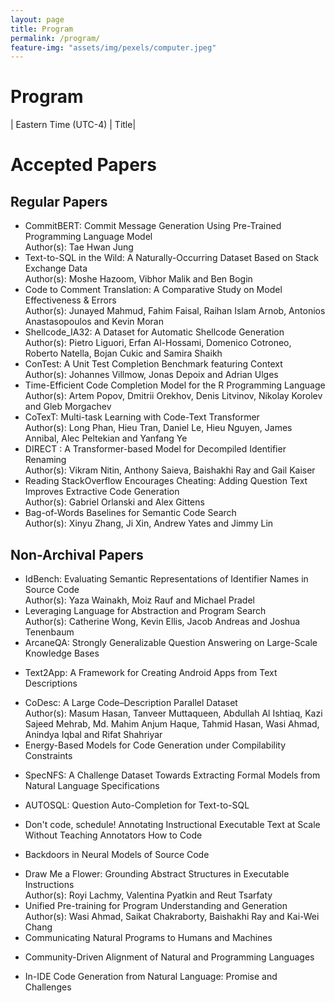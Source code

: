 ```yaml
---
layout: page
title: Program
permalink: /program/
feature-img: "assets/img/pexels/computer.jpeg"
---
```


# Program
| Eastern Time (UTC-4)   | Title|
<!-- |:-------------------|:--------------|
|9:00-9:05 |Opening Remarks |
|9:05-9:35 |**Invited Talk: [Eran Yahav](https://nlp4prog.github.io/2021/speakers/#eran_yahav)** |
|9:35-10:05 |**Invited Talk: [Charles Sutton](https://nlp4prog.github.io/2021/speakers/#charles_sutton)**  | -->
<!-- |10:05-10:30 | **Contributed Talk**:  _Code to Comment Translation: A Comparative Study on Model Effectiveness & Errors / Junayed Mahmud, Fahim Faisal, Raihan Islam Arnob, Antonios Anastasopoulos and Kevin Moran_ <br> <br>  **Contributed Talk**: _ConTest: A Unit Test Completion Benchmark featuring Context / Johannes Villmow, Jonas Depoix and Adrian Ulges_ |
|10:30-11:30 | **First poster session** <br>  _- Code to Comment Translation: A Comparative Study on Model Effectiveness & Errors <br> - ConTest: A Unit Test Completion Benchmark featuring Context <br>- CommitBERT: Commit Message Generation Using Pre-Trained Programming Language Model <br> - Time-Efficient Code Completion Model for the R Language <br> - CoTexT: Multi-task Learning with Code-Text Transformer <br> - DIRECT : A Transformer-based Model for Decompiled Identifier Renaming <br> - Text2App: A Framework for Creating Android Apps from Text Descriptions <br> - AUTOSQL: Question Auto-Completion for Text-to-SQL <br> - Don't code, schedule! Annotating Instructional Executable Text at Scale Without Teaching Annotators How to Code <br> - Backdoors in Neural Models of Source Code <br> - Draw Me a Flower: Grounding Abstract Structures in Executable Instructions <br> - CoDesc: A Large Code–Description Parallel Dataset <br> - Logic-Consistency Text Generation from Semantic Parses <br> - Awakening Latent Grounding from Pretrained Language Models for Semantic Parsing_ <br>|
|11:30-12:00 |**Invited Talk: [Mirella Lapata](https://nlp4prog.github.io/2021/speakers/#mirella_lapata)** |
|12:00-12:30 |**Invited Talk: [Julia Hockenmaier](https://nlp4prog.github.io/2021/speakers/#julia_hockenmaier)** |
|12:30-13:30 | Break |
|13:30-14:00 |**Invited Talk: [Percy Liang](https://nlp4prog.github.io/2021/speakers/#percy_liang)** |
|14:00-14:30   | **Invited Talk: [Stefanie Tellex](https://nlp4prog.github.io/2021/speakers/#stefanie_tellex)**|
|14:30-15:15| Open Discussion |
|15:15-15:45 |**Invited Talk: [Lin Tan](https://nlp4prog.github.io/2021/speakers/#lin_tan)** |
|15:45-16:15 |**Invited Talk: [Brad Myers](https://nlp4prog.github.io/2021/speakers/#brad_myers)** |
|16:15-16:40 |**Contributed Talk**: _In-IDE Code Generation from Natural Language: Promise and Challenges / Frank F. Xu, Bogdan Vasilescu and Graham Neubig_ <br> <br> **Contributed Talk**: _Leveraging Language for Abstraction and Program Search / Catherine Wong, Kevin Ellis, Jacob Andreas and Joshua Tenenbaum_  |
|16:40-17:35| **Second Poster Session** <br>_- In-IDE Code Generation from Natural Language: Promise and Challenges<br>- Leveraging Language for Abstraction and Program Search<br>- Text-to-SQL in the wild: A naturally-occurring dataset based on Stack Exchange Data <br>- Shellcode_IA32: A Dataset for Automatic Shellcode Generation <br>- Reading StackOverflow Encourages Cheating: Adding Question Text Improves Extractive Code Generation <br>- Bag-of-Words Baselines for Semantic Code Search <br>- ArcaneQA: Strongly Generalizable Question Answering on Large-Scale Knowledge Bases <br>- Energy-Based Models for Code Generation under Compilability Constraints <br>- SpecNFS: A Challenge Dataset Towards Extracting Formal Models from Natural Language Specifications <br>- Communicating Natural Programs to Humans and Machines <br>- Community-Driven Alignment of Natural and Programming Languages <br>- IdBench: Evaluating Semantic Representations of Identifier Names in Source Code  <br>- Unified Pre-training for Program Understanding and Generation <br>- Analysis of Tree-Structured Architectures for Code Generation <br>- Disentangled Code Representation Learning for Multiple Programming Languages_ |
|17:35-17:45 | Concluding Remarks|
 -->

# Accepted Papers

## Regular Papers
+ CommitBERT: Commit Message Generation Using Pre-Trained Programming Language Model <br>
Author(s): Tae Hwan Jung
+  Text-to-SQL in the Wild: A Naturally-Occurring Dataset Based on Stack Exchange Data <br>
Author(s): Moshe Hazoom, Vibhor Malik and Ben Bogin
+  Code to Comment Translation: A Comparative Study on Model Effectiveness & Errors <br>
Author(s): Junayed Mahmud, Fahim Faisal, Raihan Islam Arnob, Antonios Anastasopoulos and Kevin Moran
+  Shellcode_IA32: A Dataset for Automatic Shellcode Generation <br>
Author(s): Pietro Liguori, Erfan Al-Hossami, Domenico Cotroneo, Roberto Natella, Bojan Cukic and Samira Shaikh 
+ ConTest: A Unit Test Completion Benchmark featuring Context <br>
Author(s): Johannes Villmow, Jonas Depoix and Adrian Ulges
+  Time-Efficient Code Completion Model for the R Programming Language <br>
Author(s): Artem Popov, Dmitrii Orekhov, Denis Litvinov, Nikolay Korolev and Gleb Morgachev
+  CoTexT: Multi-task Learning with Code-Text Transformer <br>
Author(s): Long Phan, Hieu Tran, Daniel Le, Hieu Nguyen, James Annibal, Alec Peltekian and Yanfang Ye
+  DIRECT : A Transformer-based Model for Decompiled Identifier Renaming <br>
Author(s): Vikram Nitin, Anthony Saieva, Baishakhi Ray and Gail Kaiser 
+  Reading StackOverflow Encourages Cheating: Adding Question Text Improves Extractive Code Generation <br>
Author(s): Gabriel Orlanski and Alex Gittens
+  Bag-of-Words Baselines for Semantic Code Search <br>
Author(s): Xinyu Zhang, Ji Xin, Andrew Yates and Jimmy Lin



## Non-Archival Papers
+ IdBench: Evaluating Semantic Representations of Identifier Names in Source Code <br>
Author(s): Yaza Wainakh, Moiz Rauf and Michael Pradel
+ Leveraging Language for Abstraction and Program Search <br>
Author(s): Catherine Wong, Kevin Ellis, Jacob Andreas and Joshua Tenenbaum
+  ArcaneQA: Strongly Generalizable Question Answering on Large-Scale Knowledge Bases <br>
<!-- Author(s): Yu Gu and Yu Su -->
+  Text2App: A Framework for Creating Android Apps from Text Descriptions <br>
<!-- Author(s): Masum Hasan, Kazi Sajeed Mehrab, Wasi Ahmad and Rifat Shahriyar -->
+  CoDesc: A Large Code–Description Parallel Dataset <br>
Author(s): Masum Hasan, Tanveer Muttaqueen, Abdullah Al Ishtiaq, Kazi Sajeed Mehrab, Md. Mahim Anjum Haque, Tahmid Hasan, Wasi Ahmad, Anindya Iqbal and Rifat Shahriyar 
+  Energy-Based Models for Code Generation under Compilability Constraints <br>
<!-- Author(s): Tomasz Korbak, Hady Elsahar, GermÃ¡n Kruszewski and Marc Dymetman -->
+  SpecNFS: A Challenge Dataset Towards Extracting Formal Models from Natural Language Specifications <br>
<!-- Author(s): Sayontan Ghosh, Amanpreet Singh, Alex Merenstein, Wei Su, Scott Smolka, Erez Zadok and Niranjan Balasubramanian -->
+  AUTOSQL: Question Auto-Completion for Text-to-SQL <br>
<!-- Author(s): Naihao Deng, Shuaichen Chang, Peng Shi, Tao Yu and Rui Zhang -->
+  Don't code, schedule! Annotating Instructional Executable Text at Scale Without Teaching Annotators How to Code <br>
<!-- Author(s): Uri Goren and Reut Tsarfaty  -->
+ Backdoors in Neural Models of Source Code <br>
<!-- Author(s): Goutham Ramakrishnan and Aws Albarghouthi -->
+  Draw Me a Flower: Grounding Abstract Structures in Executable Instructions <br>
Author(s): Royi Lachmy, Valentina Pyatkin and Reut Tsarfaty 
+  Unified Pre-training for Program Understanding and Generation <br>
Author(s): Wasi Ahmad, Saikat Chakraborty, Baishakhi Ray and Kai-Wei Chang
+  Communicating Natural Programs to Humans and Machines <br>
<!-- Author(s): Sam Acquaviva, Yewen Pu, Marta Kryven, Theodoros Sechopoulos, MH Tessler and Joshua Tenenbaum -->
+  Community-Driven Alignment of Natural and Programming Languages <br>
<!-- Author(s): Leonardo Hernandez-Cano, Yewen Pu, Robert Hawkins, Josh Tenenbaum and Armando Solar-Lezama -->
+  In-IDE Code Generation from Natural Language: Promise and Challenges <br>
<!-- Author(s): Frank F. Xu, Bogdan Vasilescu and Graham Neubig -->
